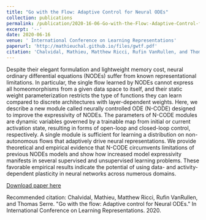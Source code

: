 ```yaml
---
title: "Go with the Flow: Adaptive Control for Neural ODEs"
collection: publications
permalink: /publication/2020-16-06-Go-with-the-Flow:-Adaptive-Control-for-Neural-ODEs
excerpt: '--'
date: 2020-06-16
venue: ' International Conference on Learning Representations'
paperurl: 'http://mathieuchal.github.io/files/gwtf.pdf'
citation: 'Chalvidal, Mathieu, Matthew Ricci, Rufin VanRullen, and Thomas Serre. "Go with the flow: Adaptive control for Neural ODEs." In International Conference on Learning Representations. 2020.'
---
```

Despite their elegant formulation and lightweight memory cost, neural ordinary differential equations (NODEs) suffer from known representational limitations. In particular, the single flow learned by NODEs cannot express all homeomorphisms from a given data space to itself, and their static weight parameterization restricts the type of functions they can learn compared to discrete architectures with layer-dependent weights. Here, we describe a new module called neurally controlled ODE (N-CODE) designed to improve the expressivity of NODEs. The parameters of N-CODE modules are dynamic variables governed by a trainable map from initial or current activation state, resulting in forms of open-loop and closed-loop control, respectively. A single module is sufficient for learning a distribution on non-autonomous flows that adaptively drive neural representations. We provide theoretical and empirical evidence that N-CODE circumvents limitations of previous NODEs models and show how increased model expressivity manifests in several supervised and unsupervised learning problems. These favorable empirical results indicate the potential of using data- and activity-dependent plasticity in neural networks across numerous domains.

[Download paper here](http://mathieuchal.github.io/files/gwtf.pdff)

Recommended citation: Chalvidal, Mathieu, Matthew Ricci, Rufin VanRullen, and Thomas Serre. "Go with the flow: Adaptive control for Neural ODEs." In International Conference on Learning Representations. 2020.
